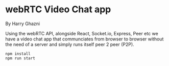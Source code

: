 # webRTC Video Chat app
By Harry Ghazni

Using the webRTC API, alongside React, Socket.io, Express, Peer etc we have a video chat app that communciates from browser to browser without the need of a server and simply runs itself peer 2 peer (P2P).

```
npm install
npm run start
```